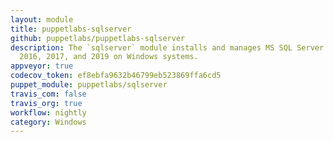 ```yaml
---
layout: module
title: puppetlabs-sqlserver
github: puppetlabs/puppetlabs-sqlserver
description: The `sqlserver` module installs and manages MS SQL Server 2012, 2014,
  2016, 2017, and 2019 on Windows systems.
appveyor: true
codecov_token: ef8ebfa9632b46799eb523869ffa6cd5
puppet_module: puppetlabs/sqlserver
travis_com: false
travis_org: true
workflow: nightly
category: Windows
---
```

